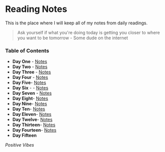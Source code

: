 
# Reading Notes

This is the place where I will keep all of my notes from daily readings.

> Ask yourself if what you're doing today is getting you closer to where you want to be tomorrow - Some dude on the internet

### Table of Contents

- **Day One** - [Notes](class-01.md)
- **Day Two** - [Notes](class-02.md)
- **Day Three** - [Notes](class-03.md)
- **Day Four** - [Notes](class-04.md)
- **Day Five**- [Notes](class-05.md)
- **Day Six** - - [Notes](class-06.md)
- **Day Seven** - [Notes](class-07.md)
- **Day Eight**- [Notes](class-08.md)
- **Day Nine**- [Notes](class-09.md)
- **Day Ten**- [Notes](class-10.md)
- **Day Eleven**- [Notes](class-11.md)
- **Day Twelve**- [Notes](class-12.md)
- **Day Thirteen**- [Notes](class-13.md)
- **Day Fourteen**- [Notes](class-14.md)
- **Day Fifteen**


*Positive Vibes*
